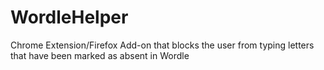 # WordleHelper
 
Chrome Extension/Firefox Add-on that blocks the user from typing letters that have been marked as absent in Wordle
